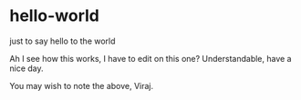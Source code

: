 # hello-world
just to say hello to the world

Ah I see how this works, I have to edit on this one? Understandable, have a nice day.

You may wish to note the above,
Viraj.
